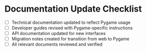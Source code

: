 # Documentation Update Checklist

- [ ] Technical documentation updated to reflect Pygame usage
- [ ] Developer guides revised with Pygame-specific instructions
- [ ] API documentation updated for new interfaces
- [ ] Migration notes created for transition from web to Pygame
- [ ] All relevant documents reviewed and verified 